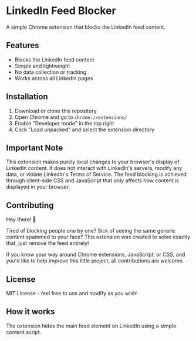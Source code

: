 # LinkedIn Feed Blocker

A simple Chrome extension that blocks the LinkedIn feed content.

## Features

- Blocks the LinkedIn feed content
- Simple and lightweight
- No data collection or tracking
- Works across all LinkedIn pages

## Installation

1. Download or clone this repository
2. Open Chrome and go to `chrome://extensions/`
3. Enable "Developer mode" in the top right
4. Click "Load unpacked" and select the extension directory

## Important Note
This extension makes purely local changes to your browser's display of LinkedIn content. It does not interact with LinkedIn's servers, modify any data, or violate LinkedIn's Terms of Service. The feed blocking is achieved through client-side CSS and JavaScript that only affects how content is displayed in your browser.

## Contributing

Hey there! 👋 

Tired of blocking people one by one? Sick of seeing the same generic content spammed to your face? This extension was created to solve exactly that, just remove the feed entirely! 

If you know your way around Chrome extensions, JavaScript, or CSS, and you'd like to help improve this little project, all contributions are welcome.

## License

MIT License - feel free to use and modify as you wish!

## How it works
The extension hides the main feed element on LinkedIn using a simple content script.
